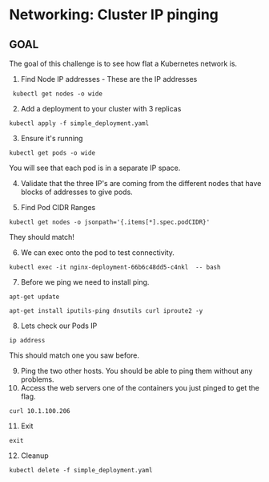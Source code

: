 # Networking: Cluster IP pinging

## GOAL

The goal of this challenge is to see how flat a Kubernetes network is.

1. Find Node IP addresses - These are the IP addresses
 
```
 kubectl get nodes -o wide 
```
 2. Add a deployment to your cluster with 3 replicas

```
kubectl apply -f simple_deployment.yaml
```

3. Ensure it's running

```
kubectl get pods -o wide
```

You will see that each pod is in a separate IP space.

4. Validate that the three IP's are coming from the different nodes that have blocks of addresses to give pods.

5. Find Pod CIDR Ranges

```
kubectl get nodes -o jsonpath='{.items[*].spec.podCIDR}'
```

They should match!

6. We can exec onto the pod to test connectivity.

```
kubectl exec -it nginx-deployment-66b6c48dd5-c4nkl  -- bash
```

7.  Before we ping we need to install ping.

```
apt-get update
```
```
apt-get install iputils-ping dnsutils curl iproute2 -y
```

8.  Lets check our Pods IP

```
ip address
```

This should match one you saw before.

9. Ping the two other hosts.  You should be able to ping them without any problems.
10. Access the web servers one of the containers you just pinged to get the flag.

```
curl 10.1.100.206
```
11. Exit

```
exit
```

12. Cleanup

```
kubectl delete -f simple_deployment.yaml
```
